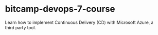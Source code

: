 # bitcamp-devops-7-course
Learn how to implement Continuous Delivery (CD) with Microsoft Azure, a third party tool. 
